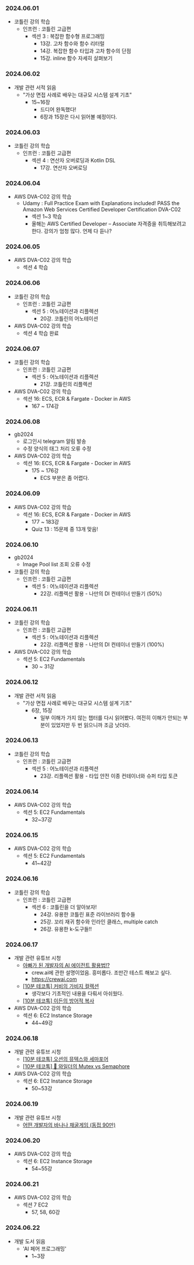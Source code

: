 ### 2024.06.01
- 코틀린 강의 학습
  - 인프런 : 코틀린 고급편
    - 섹션 3 : 복잡한 함수형 프로그래밍
      - 13강. 고차 함수와 함수 리터럴
      - 14강. 복잡한 함수 타입과 고차 함수의 단점
      - 15강. inline 함수 자세히 살펴보기

### 2024.06.02
- 개발 관련 서적 읽음
  - "가상 면접 사례로 배우는 대규모 시스템 설계 기초"
    - 15~16장
      - 드디어 완독했다!
      - 6장과 15장은 다시 읽어볼 예정이다.

### 2024.06.03
- 코틀린 강의 학습
  - 인프런 : 코틀린 고급편
    - 섹션 4 : 연산자 오버로딩과 Kotlin DSL
      - 17강. 연산자 오버로딩

### 2024.06.04
- AWS DVA-C02 강의 학습
  - Udamy : Full Practice Exam with Explanations included! PASS the Amazon Web Services Certified Developer Certification DVA-C02
    - 섹션 1~3 학습
    - 올해는 AWS Certified Developer – Associate 자격증을 취득해보려고 한다. 강의가 엄청 많다. 언제 다 듣나?

### 2024.06.05
- AWS DVA-C02 강의 학습
  - 섹션 4 학습

### 2024.06.06
- 코틀린 강의 학습
  - 인프런 : 코틀린 고급편
    - 섹션 5 : 어노테이션과 리플렉션
      - 20강. 코틀린의 어노테이션
- AWS DVA-C02 강의 학습
  - 섹션 4 학습 완료

### 2024.06.07
- 코틀린 강의 학습
  - 인프런 : 코틀린 고급편
    - 섹션 5 : 어노테이션과 리플렉션
      - 21강. 코틀린의 리플렉션
- AWS DVA-C02 강의 학습
  - 섹션 16: ECS, ECR & Fargate - Docker in AWS
    - 167 ~ 174강

### 2024.06.08
- gb2024
  - 로그인시 telegram 알림 발송
  - 수정 양식의 태그 처리 오류 수정
- AWS DVA-C02 강의 학습
  - 섹션 16: ECS, ECR & Fargate - Docker in AWS
    - 175 ~ 176강
      - ECS 부분은 좀 어렵다.

### 2024.06.09
- AWS DVA-C02 강의 학습
  - 섹션 16: ECS, ECR & Fargate - Docker in AWS
    - 177 ~ 183강
    - Quiz 13 : 15문제 중 13개 맞음!

### 2024.06.10
- gb2024
  - Image Pool list 조회 오류 수정
- 코틀린 강의 학습
  - 인프런 : 코틀린 고급편
    - 섹션 5 : 어노테이션과 리플렉션
      - 22강. 리플렉션 활용 - 나만의 DI 컨테이너 만들기 (50%)

### 2024.06.11
- 코틀린 강의 학습
  - 인프런 : 코틀린 고급편
    - 섹션 5 : 어노테이션과 리플렉션
      - 22강. 리플렉션 활용 - 나만의 DI 컨테이너 만들기 (100%)
- AWS DVA-C02 강의 학습
  - 섹션 5: EC2 Fundamentals
    - 30 ~ 31강

### 2024.06.12
- 개발 관련 서적 읽음
  - "가상 면접 사례로 배우는 대규모 시스템 설계 기초"
    - 6장, 15장
      - 일부 이해가 가지 않는 챕터를 다시 읽어봤다. 여전히 이해가 안되는 부분이 있었지만 두 번 읽으니까 조금 낫더라.

### 2024.06.13
- 코틀린 강의 학습
  - 인프런 : 코틀린 고급편
    - 섹션 5 : 어노테이션과 리플렉션
      - 23강. 리플렉션 활용 - 타입 안전 이종 컨테이너와 슈퍼 타입 토큰

### 2024.06.14
- AWS DVA-C02 강의 학습
  - 섹션 5: EC2 Fundamentals
    - 32~37강

### 2024.06.15
- AWS DVA-C02 강의 학습
  - 섹션 5: EC2 Fundamentals
    - 41~42강

### 2024.06.16
- 코틀린 강의 학습
  - 인프런 : 코틀린 고급편
    - 섹션 6 : 코틀린을 더 알아보자!
      - 24강. 유용한 코틀린 표준 라이브러리 함수들
      - 25강. 꼬리 재귀 함수와 인라인 클래스, multiple catch
      - 26강. 유용한 k-도구들!!

### 2024.06.17
- 개발 관련 유튜브 시청
  - [아빠가 된 개발자의 AI 에이전트 활용법!?](https://youtu.be/-59bKxwir5Q?si=q9xeeAUVUics3UqW)
    - crew.ai에 관한 설명이었음. 흥미롭다. 조만간 테스트 해보고 싶다.
    - https://crewai.com
  - [[10분 테코톡] 커비의 가비지 컬렉션](https://youtu.be/UJDXXmuMldM?si=Cpk-ZBCAzT4_rutN)
    - 생각보다 기초적인 내용을 다뤄서 아쉬웠다.
  - [[10분 테코톡] 이든의 방어적 복사](https://youtu.be/VsYw2GWgZV0?si=Sj6G_SHGOpsHvt15)
- AWS DVA-C02 강의 학습
  - 섹션 6: EC2 Instance Storage
    - 44~49강

### 2024.06.18
- 개발 관련 유튜브 시청
  - [[10분 테코톡] 오션의 뮤텍스와 세마포어](https://youtu.be/NL9JQh5bbZ8?si=7feG2Esj8pN9SRme)
  - [[10분 테코톡] 🎲 와일더의 Mutex vs Semaphore](https://youtu.be/oazGbhBCOfU?si=tYJCx3cyMxpf-kA8)
- AWS DVA-C02 강의 학습
  - 섹션 6: EC2 Instance Storage
    - 50~53강

### 2024.06.19
- 개발 관련 유튜브 시청
  - [어떤 개발자의 바나나 채굴게임 (동접 90만)](https://youtu.be/7ht7i7Q_smk?si=wxzOwr14TSfY5-P7)

### 2024.06.20
- AWS DVA-C02 강의 학습
  - 섹션 6: EC2 Instance Storage
    - 54~55강

### 2024.06.21
- AWS DVA-C02 강의 학습
  - 섹션 7 EC2
    - 57, 58, 60강

### 2024.06.22
- 개발 도서 읽음
  - 'AI 페어 프로그래밍'
    - 1~3장

